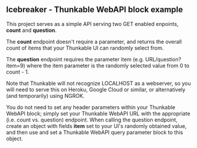 ## Icebreaker - Thunkable WebAPI block example 

This project serves as a simple API serving two GET enabled enpoints, **count** and **question**.

The **count** endpoint doesn't require a parameter, and returns the overall count of items that your Thunkable UI can randomly select from.

The **question** endpoint requires the parameter item (e.g. URL/question?item=9) where the item parameter is the randomly selected value from 0 to count - 1.

Note that Thunkable will not recognize LOCALHOST as a webserver, so you will need to serve this on Heroku, Google Cloud or similar, or alternatively (and temporarily) using NGROK.

You do not need to set any header parameters within your Thunkable WebAPI block; simply set your Thunkable WebAPI URL with the appropriate (i.e. count vs. question) endpoint.  When calling the question endpoint, create an object with fields **item** set to your UI's randomly obtained value, and then use and set a Thunkable WebAPI query parameter block to this object.
